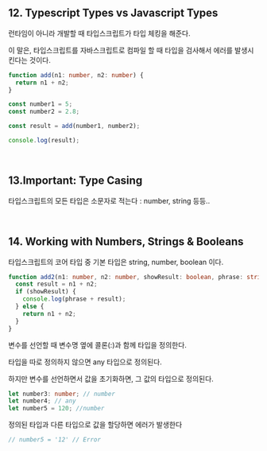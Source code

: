 ## 12. Typescript Types vs Javascript Types

런타임이 아니라 개발할 때 타입스크립트가 타입 체킹을 해준다.

이 말은, 타입스크립트를 자바스크립트로 컴파일 할 때 타입을 검사해서 에러를 발생시킨다는 것이다.

```typescript
function add(n1: number, n2: number) {
  return n1 + n2;
}

const number1 = 5;
const number2 = 2.8;

const result = add(number1, number2);

console.log(result);
```

<br>

## 13.Important: Type Casing

타입스크립트의 모든 타입은 소문자로 적는다 : number, string 등등..

<br>

## 14. Working with Numbers, Strings & Booleans

타입스크립트의 코어 타입 중 기본 타입은 string, number, boolean 이다.

```typescript
function add2(n1: number, n2: number, showResult: boolean, phrase: string) {
  const result = n1 + n2;
  if (showResult) {
    console.log(phrase + result);
  } else {
    return n1 + n2;
  }
}
```

변수를 선언할 때 변수명 옆에 콜론(:)과 함께 타입을 정의한다.

타입을 따로 정의하지 않으면 any 타입으로 정의된다.

하지만 변수를 선언하면서 값을 초기화하면, 그 값의 타입으로 정의된다.

```typescript
let number3: number; // number
let number4; // any
let number5 = 120; //number
```

정의된 타입과 다른 타입으로 값을 할당하면 에러가 발생한다

```typescript
// number5 = '12' // Error
```
